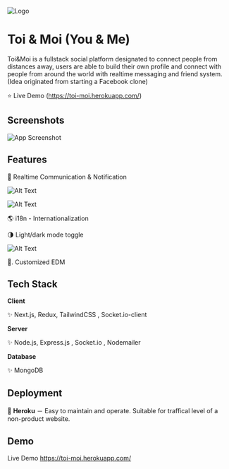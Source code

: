 
![Logo](https://ik.imagekit.io/4liibdxmxfn/images/users/user-peter548604106-cover-1624546491192_fBp5lDxtY)

    
# Toi & Moi (You & Me)

Toi&Moi is a fullstack social platform designated to connect people from distances away, users are able to build their own profile and connect with people from around the world  with realtime messaging and friend system.  (Idea originated from starting a Facebook clone)

⭐  Live Demo   (https://toi-moi.herokuapp.com/)
## Screenshots

![App Screenshot](https://ik.imagekit.io/4liibdxmxfn/images/users/user-peter548604106-cover-1624548236774_5Z3g7HK3Qq)


## Features

📱    Realtime Communication & Notification

![Alt Text](https://previews.dropbox.com/p/thumb/ABNJsRwf0udfM2p3cS9AwtJ_8TZ13apjB3Uo1Syg9gx7oB7jjmijG8QyZFMfpvY8yOHbl0sXkOC57rGARFmlwY0sb9N8Rmi-oj0ADfwNktHN8Ba-qfbkf9FtmvDNRk82hBnCRuaunw_lyGngi1lV5HNIyuWZuxY_MVy-Ej2NR4MYqsbMKYbreHjZuoH7UGMQZzN-A0uxto6etx7fAMUYQaANnV0Yua4x2zef_aEyqW74qdoRN9W9UGNNgEdX-EqKmP0SUtOAZsfUFeyzYOEJPbajLKhI4icWbW3iUgUoDwJOX9mT491SoJsX6gQl85-WKPRQxMXI1T4H6OA22Vmfz08OuaHdBtoDC2kICkab6bbOvw/p.png?fv_content=true&size_mode=5)

![Alt Text](https://previews.dropbox.com/p/thumb/ABPn6e9kJ2LJkKT9k8EgBrJUkD8K6eNzstifFHcumpp5E2Fd0_v7Yh7xJ7yRzb_4527W1pWATQaFsjN7_T7hxWY90TZyZaABay61ZeqEprpJ4TAtoL3KNNFfTgUUfkNWzzT7Ul4RVj63qVf-G-axR2YR6BpS9OpzWM35ylHjIIzLBVQ1VlXeaRf__2H4QCSsV34ljDTsUNe6BwF0h0vmDYf3Lp8BrUNKVu21BMKwXQ-SBGa8oiMeznGgIqWngEQDjxvoZZAMw3_sJ-28baBsrgQtUwCuAJVbDmJDjAJmZDHr07iQcm6R7fFTgphKwsmByrF9AmACaFN3HV_SffsykaJFryHH6JWEtep3hPLyO1KjN5zGUCOK2ZrjeZAKtx_Eeg0EEA0IekRt3EXsoqjDLQdx6fawrHa6EMcVCUBY213UMw/p.gif?fv_content=true&size_mode=5)

🌎    i18n - Internationalization

🌗    Light/dark mode toggle

![Alt Text](https://previews.dropbox.com/p/orig/ABN-BDgPe2AEsVZbgJC-5q0l4TLSaoKkzTvfrhtTy90u08V7FG3UfMfVNoYOd5DJVvhsNOz4O7MZJ_NOSwrWiBYmPmc3g8ACZu7DzDRNzdlHXAGcQT4jMLBQlTd7HyTjfkc8tk7O2wSzJLD09VixovMUb3X38Lo63OuiRf0eSdOiUmKenjOSO5Zte8rZkrXxccvG7syt1oDQq9KynJ0RiujhqldMFyXLUzq_Q33UO9bd0-KuJI9kZFqiE2FME0YWR2lrzhQoYAtF9PZ1sIBMxNnoyP9QDXCnq13KO7jgdb5xOCu_RO3_sdPclGqQlIDZoDLi2r4R83JiEsZFvtoxdhFw/p.gif?fv_content=true&size_mode=5)
   
📧.  Customized EDM
  
## Tech Stack

**Client** 

✨   Next.js, Redux, TailwindCSS , Socket.io-client

**Server** 

✨ Node.js, Express.js , Socket.io , Nodemailer

**Database** 

✨ MongoDB

  
## Deployment

🌟 **Heroku**
－ Easy to maintain and operate. Suitable for traffical level of a non-product website.

  
## Demo

Live Demo
  https://toi-moi.herokuapp.com/
